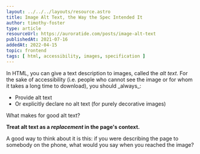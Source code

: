```yaml
---
layout: ../../../layouts/resource.astro
title: Image Alt Text, the Way the Spec Intended It
author: timothy-foster
type: article
resourceUrl: https://auroratide.com/posts/image-alt-text
publishedAt: 2021-07-16
addedAt: 2022-04-15
topic: frontend
tags: [ html, accessibility, images, specification ]
---
```


<p>In HTML, you can give a text description to images, called the <dfn>alt text</dfn>. For the sake of accessibility (i.e. people who cannot see the image or for whom it takes a long time to download), you should _always_:</p>

* Provide alt text
* Or explicitly declare no alt text (for purely decorative images)

What makes for good alt text?

**Treat alt text as a _replacement_ in the page's context.**

A good way to think about it is this: if you were describing the page to somebody on the phone, what would you say when you reached the image?
